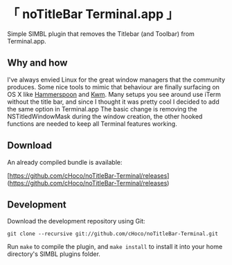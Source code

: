 「 noTitleBar Terminal.app 」
=================================

Simple SIMBL plugin that removes the Titlebar (and Toolbar) from Terminal.app.

Why and how
-----------

I've always envied Linux for the great window managers that the community
produces. Some nice tools to mimic that behaviour are finally surfacing on OS X
like [Hammerspoon][1] and [Kwm][2]. Many setups you see around use iTerm without
the title bar, and since I thought it was pretty cool I decided to add the same
option in Terminal.app
The basic change is removing the NSTitledWindowMask during the window creation,
the other hooked functions are needed to keep all Terminal features working.

Download
--------

An already compiled bundle is available:

[https://github.com/cHoco/noTitleBar-Terminal/releases]
(https://github.com/cHoco/noTitleBar-Terminal/releases)

Development
-----------

Download the development repository using Git:

    git clone --recursive git://github.com/cHoco/noTitleBar-Terminal.git

Run `make` to compile the plugin, and `make install` to install it into your
home directory's SIMBL plugins folder.

[1]: http://www.hammerspoon.org
[2]: https://github.com/koekeishiya/kwm
